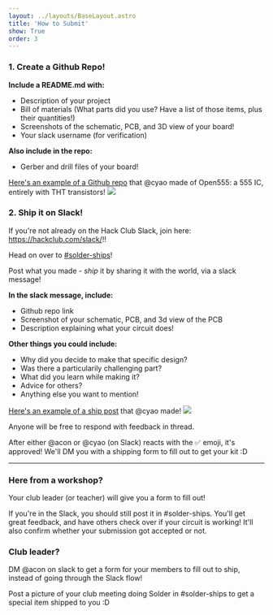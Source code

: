 ```yaml
---
layout: ../layouts/BaseLayout.astro
title: 'How to Submit'
show: True
order: 3
---
```


### 1. Create a Github Repo!

**Include a README.md with:**
- Description of your project
- Bill of materials (What parts did you use? Have a list of those items, plus their quantities!)
- Screenshots of the schematic, PCB, and 3D view of your board!
- Your slack username (for verification) 

**Also include in the repo:**
- Gerber and drill files of your board!

[Here's an example of a Github repo](https://github.com/cheyao/Open555) that @cyao made of Open555: a 555 IC, entirely with THT transistors!
![](/tutorial/submit1.png)

### 2. Ship it on Slack!

If you're not already on the Hack Club Slack, join here: https://hackclub.com/slack/!!

Head on over to [#solder-ships](https://hackclub.slack.com/archives/C08N2CN8E2C)! 

Post what you made - _ship_ it by sharing it with the world, via a slack message!

**In the slack message, include:**
- Github repo link 
- Screenshot of your schematic, PCB, and 3d view of the PCB
- Description explaining what your circuit does!

**Other things you could include:**
- Why did you decide to make that specific design?
- Was there a particularily challenging part?
- What did you learn while making it?
- Advice for others?
- Anything else you want to mention!

[Here's an example of a ship post](https://hackclub.slack.com/archives/C08N2CN8E2C/p1744198018400559) that @cyao made!
![](/tutorial/submit2.png)

Anyone will be free to respond with feedback in thread. 

After either @acon or @cyao (on Slack) reacts with the  ✅  emoji, it's approved! We'll DM you with a shipping form to fill out to get your kit :D

---

### Here from a workshop?

Your club leader (or teacher) will give you a form to fill out!

If you're in the Slack, you should still post it in #solder-ships. You'll get great feedback, and have others check over if your circuit is working! It'll also confirm whether your submission got accepted or not.

### Club leader?

DM @acon on slack to get a form for your members to fill out to ship, instead of going through the Slack flow!

Post a picture of your club meeting doing Solder in #solder-ships to get a special item shipped to you :D


